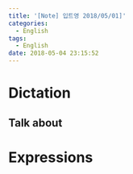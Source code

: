 ```yaml
---
title: '[Note] 입트영 2018/05/01]'
categories:
  - English
tags:
  - English
date: 2018-05-04 23:15:52
---
```


# Dictation
## Talk about

# Expressions
